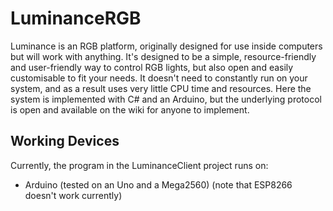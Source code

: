 # LuminanceRGB
Luminance is an RGB platform, originally designed for use inside computers but will work with anything. It's designed to be a simple, resource-friendly and user-friendly way to control RGB lights, but also open and easily customisable to fit your needs. It doesn't need to constantly run on your system, and as a result uses very little CPU time and resources. Here the system is implemented with C# and an Arduino, but the underlying protocol is open and available on the wiki for anyone to implement.

## Working Devices
Currently, the program in the LuminanceClient project runs on:
* Arduino (tested on an Uno and a Mega2560) (note that ESP8266 doesn't work currently)

                                                                                                                                                            